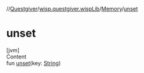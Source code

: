 //[Questgiver](../../index.md)/[wisp.questgiver.wispLib](../index.md)/[Memory](index.md)/[unset](unset.md)



# unset  
[jvm]  
Content  
fun [unset](unset.md)(key: [String](https://kotlinlang.org/api/latest/jvm/stdlib/kotlin/-string/index.html))  



